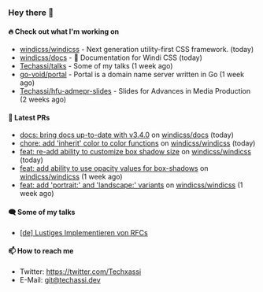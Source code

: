 ### Hey there 👋

#### 🔥 Check out what I'm working on


- [windicss/windicss](https://github.com/windicss/windicss) - Next generation utility-first CSS framework. (today)
- [windicss/docs](https://github.com/windicss/docs) - 📖 Documentation for Windi CSS (today)
- [Techassi/talks](https://github.com/Techassi/talks) - Some of my talks (1 week ago)
- [go-void/portal](https://github.com/go-void/portal) - Portal is a domain name server written in Go (1 week ago)
- [Techassi/hfu-admepr-slides](https://github.com/Techassi/hfu-admepr-slides) - Slides for Advances in Media Production (2 weeks ago)

#### 🧪 Latest PRs


- [docs: bring docs up-to-date with v3.4.0](https://github.com/windicss/docs/pull/147) on [windicss/docs](https://github.com/windicss/docs) (today)
- [chore: add  &#39;inherit&#39; color to color functions](https://github.com/windicss/windicss/pull/632) on [windicss/windicss](https://github.com/windicss/windicss) (today)
- [feat: re-add ability to customize box shadow size](https://github.com/windicss/windicss/pull/631) on [windicss/windicss](https://github.com/windicss/windicss) (today)
- [feat: add ability to use opacity values for box-shadows](https://github.com/windicss/windicss/pull/614) on [windicss/windicss](https://github.com/windicss/windicss) (1 week ago)
- [feat: add &#39;portrait:&#39; and &#39;landscape:&#39; variants](https://github.com/windicss/windicss/pull/612) on [windicss/windicss](https://github.com/windicss/windicss) (1 week ago)

#### 🗨 Some of my talks

- [[de] Lustiges Implementieren von RFCs](https://github.com/Techassi/talks/tree/main/2021-12-20)

#### 📫 How to reach me

- Twitter: https://twitter.com/Techxassi
- E-Mail: git@techassi.dev

